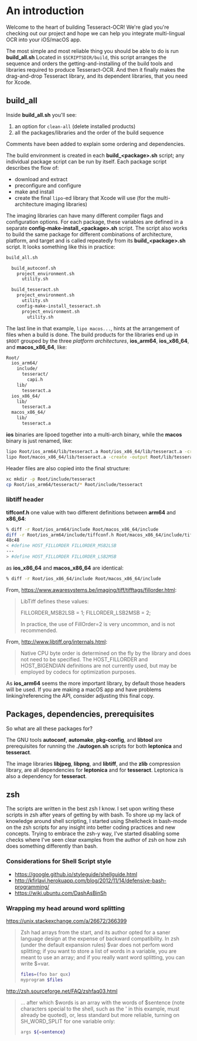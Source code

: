 # An introduction

Welcome to the heart of building Tesseract-OCR!  We're glad you're checking out our project and hope we can help you integrate multi-lingual OCR into your iOS/macOS app.

The most simple and most reliable thing you should be able to do is run **build_all.sh**  Located in `$SCRIPTSDIR/build`, this script arranges the sequence and orders the getting-and-installing of the build tools and libraries required to produce Tesseract-OCR.  And then it finally makes the drag-and-drop Tesseract library, and its dependent libraries, that you need for Xcode.

## build_all

Inside **build_all.sh** you'll see:

1. an option for `clean-all` (delete installed products)
1. all the packages/libraries and the order of the build sequence

Comments have been added to explain some ordering and dependencies.

The build environment is created in each **build_\<package\>.sh** script; any individual package script can be run by itself.  Each package script describes the flow of:

- download and extract
- preconfigure and configure
- make and install
- create the final `lipo`-ed library that Xcode will use (for the multi-architecture imaging libraries)

The imaging libraries can have many different compiler flags and configuration options.  For each package, these variables are defined in a separate **config-make-install_\<package\>.sh** script.  The script also works to build the same package for different combinations of architecture, platform, and target and is called repeatedly from its **build_\<package\>.sh** script.  It looks something like this in practice:

```zsh
build_all.sh

  build_autoconf.sh
    project_environment.sh
      utility.sh

  build_tesseract.sh
    project_environment.sh
      utility.sh
    config-make-install_tesseract.sh
      project_environment.sh
        utility.sh
```

The last line in that example, `lipo macos...`, hints at the arrangement of files when a build is done.  The build products for the libraries end up in `$ROOT` grouped by the three *platform architectures*, **ios_arm64**, **ios_x86_64**, and **macos_x86_64**, like:

```zsh
Root/
  ios_arm64/
    include/
      tesseract/
        capi.h
    lib/
      tesseract.a
  ios_x86_64/
    lib/
      tesseract.a
  macos_x86_64/
    lib/
      tesseract.a
```

**ios** binaries are lipoed together into a multi-arch binary, while the **macos** binary is just renamed, like:

```zsh
lipo Root/ios_arm64/lib/tesseract.a Root/ios_x86_64/lib/tesseract.a -create -output Root/lib/tesserarct.a
lipo Root/macos_x86_64/lib/tesseract.a -create -output Root/lib/tesserarct-macos.a
```

Header files are also copied into the final structure:

```zsh
xc mkdir -p Root/include/tesseract
cp Root/ios_arm64/tesseract/* Root/include/tesseract
```

### libtiff header

**tiffconf.h** one value with two different definitions between **arm64** and **x86_64**:

```zsh
% diff -r Root/ios_arm64/include Root/macos_x86_64/include
diff -r Root/ios_arm64/include/tiffconf.h Root/macos_x86_64/include/tiffconf.h
48c48
< #define HOST_FILLORDER FILLORDER_MSB2LSB
---
> #define HOST_FILLORDER FILLORDER_LSB2MSB
```

as **ios_x86_64** and **macos_x86_64** are identical:

```zsh
% diff -r Root/ios_x86_64/include Root/macos_x86_64/include
```

From, <https://www.awaresystems.be/imaging/tiff/tifftags/fillorder.html>:

> LibTiff defines these values:
>
> FILLORDER_MSB2LSB = 1;
> FILLORDER_LSB2MSB = 2;
>
> In practice, the use of FillOrder=2 is very uncommon, and is not recommended.

From, <http://www.libtiff.org/internals.html>:

> Native CPU byte order is determined on the fly by the library and does not need to be specified. The HOST_FILLORDER and HOST_BIGENDIAN definitions are not currently used, but may be employed by codecs for optimization purposes.

As **ios_arm64** seems the more important library, by default those headers will be used.  If you are making a macOS app and have problems linking/referencing the API, consider adjusting this final copy.

## Packages, dependencies, prerequisites

So what are all these packages for?

The GNU tools **autoconf**, **automake**, **pkg-config**, and **libtool** are prerequisites for running the **./autogen.sh** scripts for both **leptonica** and **tesseract**.

The image libraries **libjpeg**, **libpng**, and **libtiff**, and the **zlib** compression library, are all dependencies for **leptonica** and for **tesseract**.  Leptonica is also a dependency for **tesseract**.

## zsh

The scripts are written in the best zsh I know.  I set upon writing these scripts in zsh after years of getting by with bash.  To shore up my lack of knowledge around shell scripting, I started using Shellcheck in bash-mode on the zsh scripts for any insight into better coding practices and new concepts.  Trying to embrace the zsh-y way, I've started disabling some checks where I've seen clear examples from the author of zsh on how zsh does something differently than bash.

### Considerations for Shell Script style

- <https://google.github.io/styleguide/shellguide.html>
- <http://kfirlavi.herokuapp.com/blog/2012/11/14/defensive-bash-programming/>
- <https://wiki.ubuntu.com/DashAsBinSh>

### Wrapping my head around word splitting

<https://unix.stackexchange.com/a/26672/366399>

> Zsh had arrays from the start, and its author opted for a saner language design at the expense of backward compatibility. In zsh (under the default expansion rules) $var does not perfom word splitting; if you want to store a list of words in a variable, you are meant to use an array; and if you really want word splitting, you can write $=var.
>
> ```zsh
> files=(foo bar qux)
> myprogram $files
> ```

<http://zsh.sourceforge.net/FAQ/zshfaq03.html>

> ...
> after which $words is an array with the words of $sentence (note characters special to the shell, such as the ' in this example, must already be quoted), or, less standard but more reliable, turning on SH_WORD_SPLIT for one variable only:
>
> ```zsh
> args ${=sentence}
> ```

[2]: https://insights.stackoverflow.com/trends?tags=bash%2Czsh
